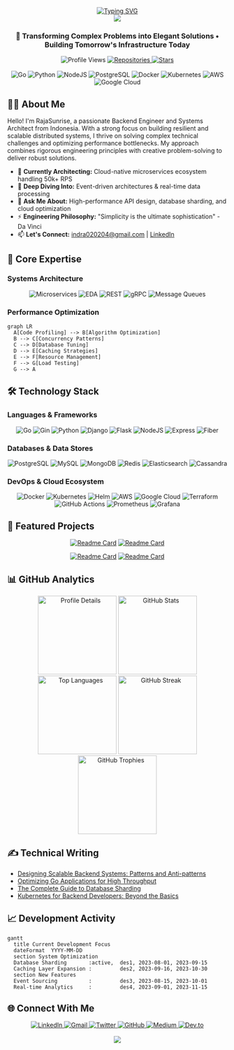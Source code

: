 <div align="center">
  <a href="https://git.io/typing-svg">
    <img src="https://readme-typing-svg.demolab.com?font=Fira+Code&weight=700&size=32&duration=4000&pause=1000&color=6C63FF&center=true&vCenter=true&width=700&lines=Hello+World!+%F0%9F%91%8B;I'm+RajaSunrise%E2%80%94Backend+Architect;Specializing+in+Scalable+Systems;Welcome+to+my+GitHub+Profile!" alt="Typing SVG" />
  </a>
</div>

<div align="center">
  <img src="https://capsule-render.vercel.app/api?type=waving&color=6C63FF&height=200&section=header&text=RajaSunrise&fontSize=80&fontColor=ffffff&animation=fadeIn&fontAlignY=40&desc=Backend%20Systems%20Architect&descSize=24&descAlignY=65&descAlign=65"/>
</div>

<div align="center">
  <h3>🚀 Transforming Complex Problems into Elegant Solutions • Building Tomorrow's Infrastructure Today</h3>
</div>

<div align="center">
  <img src="https://komarev.com/ghpvc/?username=RajaSunrise&style=flat-square&color=6C63FF" alt="Profile Views">
  <a href="https://github.com/RajaSunrise?tab=repositories">
    <img src="https://img.shields.io/badge/Repositories-15+-6C63FF?style=flat-square" alt="Repositories">
  </a>
  <a href="https://github.com/RajaSunrise?tab=stars">
    <img src="https://img.shields.io/badge/Stars-100+-6C63FF?style=flat-square" alt="Stars">
  </a>
</div>

<br>

<div align="center">
  <img src="https://img.shields.io/badge/Go-00ADD8?style=for-the-badge&logo=go&logoColor=white" alt="Go">
  <img src="https://img.shields.io/badge/Python-3776AB?style=for-the-badge&logo=python&logoColor=white" alt="Python">
  <img src="https://img.shields.io/badge/Node.js-339933?style=for-the-badge&logo=nodedotjs&logoColor=white" alt="NodeJS">
  <img src="https://img.shields.io/badge/PostgreSQL-4169E1?style=for-the-badge&logo=postgresql&logoColor=white" alt="PostgreSQL">
  <img src="https://img.shields.io/badge/Docker-2496ED?style=for-the-badge&logo=docker&logoColor=white" alt="Docker">
  <img src="https://img.shields.io/badge/Kubernetes-326CE5?style=for-the-badge&logo=kubernetes&logoColor=white" alt="Kubernetes">
  <img src="https://img.shields.io/badge/AWS-232F3E?style=for-the-badge&logo=amazonaws&logoColor=white" alt="AWS">
  <img src="https://img.shields.io/badge/GCP-4285F4?style=for-the-badge&logo=googlecloud&logoColor=white" alt="Google Cloud">
</div>

## 👨‍💻 About Me
Hello! I'm RajaSunrise, a passionate Backend Engineer and Systems Architect from Indonesia. With a strong focus on building resilient and scalable distributed systems, I thrive on solving complex technical challenges and optimizing performance bottlenecks. My approach combines rigorous engineering principles with creative problem-solving to deliver robust solutions.

- 🔭 **Currently Architecting:** Cloud-native microservices ecosystem handling 50k+ RPS
- 🌱 **Deep Diving Into:** Event-driven architectures & real-time data processing
- 💬 **Ask Me About:** High-performance API design, database sharding, and cloud optimization
- ⚡ **Engineering Philosophy:** "Simplicity is the ultimate sophistication" - Da Vinci
- 📫 **Let's Connect:** [indra020204@gmail.com](mailto:indra020204@gmail.com) | [LinkedIn](https://www.linkedin.com/in/indra-aryadi-961a98243)

## 🚀 Core Expertise

### Systems Architecture
<div align="center">
  <img src="https://img.shields.io/badge/Microservices-6C63FF?style=flat-square" alt="Microservices">
  <img src="https://img.shields.io/badge/Event--Driven_Architecture-6C63FF?style=flat-square" alt="EDA">
  <img src="https://img.shields.io/badge/RESTful_APIs-6C63FF?style=flat-square" alt="REST">
  <img src="https://img.shields.io/badge/gRPC-6C63FF?style=flat-square" alt="gRPC">
  <img src="https://img.shields.io/badge/Message_Queues-6C63FF?style=flat-square" alt="Message Queues">
</div>

### Performance Optimization
```mermaid
graph LR
  A[Code Profiling] --> B[Algorithm Optimization]
  B --> C[Concurrency Patterns]
  C --> D[Database Tuning]
  D --> E[Caching Strategies]
  E --> F[Resource Management]
  F --> G[Load Testing]
  G --> A
```

## 🛠️ Technology Stack

### Languages & Frameworks
<div align="center">
  <img src="https://img.shields.io/badge/Go-00ADD8?style=flat-square&logo=go&logoColor=white" alt="Go">
  <img src="https://img.shields.io/badge/Gin-00ADD8?style=flat-square&logo=go&logoColor=white" alt="Gin">
  <img src="https://img.shields.io/badge/Python-3776AB?style=flat-square&logo=python&logoColor=white" alt="Python">
  <img src="https://img.shields.io/badge/Django-092E20?style=flat-square&logo=django&logoColor=white" alt="Django">
  <img src="https://img.shields.io/badge/Flask-000000?style=flat-square&logo=flask&logoColor=white" alt="Flask">
  <img src="https://img.shields.io/badge/Node.js-339933?style=flat-square&logo=nodedotjs&logoColor=white" alt="NodeJS">
  <img src="https://img.shields.io/badge/Express-000000?style=flat-square&logo=express&logoColor=white" alt="Express">
  <img src="https://img.shields.io/badge/Fiber-00ADD8?style=flat-square&logo=go&logoColor=white" alt="Fiber">
</div>

### Databases & Data Stores
<div align="center">
  <img src="https://img.shields.io/badge/PostgreSQL-4169E1?style=flat-square&logo=postgresql&logoColor=white" alt="PostgreSQL">
  <img src="https://img.shields.io/badge/MySQL-4479A1?style=flat-square&logo=mysql&logoColor=white" alt="MySQL">
  <img src="https://img.shields.io/badge/MongoDB-47A248?style=flat-square&logo=mongodb&logoColor=white" alt="MongoDB">
  <img src="https://img.shields.io/badge/Redis-DC382D?style=flat-square&logo=redis&logoColor=white" alt="Redis">
  <img src="https://img.shields.io/badge/Elasticsearch-005571?style=flat-square&logo=elasticsearch&logoColor=white" alt="Elasticsearch">
  <img src="https://img.shields.io/badge/Cassandra-1287B1?style=flat-square&logo=apachecassandra&logoColor=white" alt="Cassandra">
</div>

### DevOps & Cloud Ecosystem
<div align="center">
  <img src="https://img.shields.io/badge/Docker-2496ED?style=flat-square&logo=docker&logoColor=white" alt="Docker">
  <img src="https://img.shields.io/badge/Kubernetes-326CE5?style=flat-square&logo=kubernetes&logoColor=white" alt="Kubernetes">
  <img src="https://img.shields.io/badge/Helm-0F1689?style=flat-square&logo=helm&logoColor=white" alt="Helm">
  <img src="https://img.shields.io/badge/AWS-232F3E?style=flat-square&logo=amazonaws&logoColor=white" alt="AWS">
  <img src="https://img.shields.io/badge/GCP-4285F4?style=flat-square&logo=googlecloud&logoColor=white" alt="Google Cloud">
  <img src="https://img.shields.io/badge/Terraform-7B42BC?style=flat-square&logo=terraform&logoColor=white" alt="Terraform">
  <img src="https://img.shields.io/badge/GitHub_Actions-2088FF?style=flat-square&logo=githubactions&logoColor=white" alt="GitHub Actions">
  <img src="https://img.shields.io/badge/Prometheus-E6522C?style=flat-square&logo=prometheus&logoColor=white" alt="Prometheus">
  <img src="https://img.shields.io/badge/Grafana-F46800?style=flat-square&logo=grafana&logoColor=white" alt="Grafana">
</div>

## 🌟 Featured Projects

<div align="center">
  
  [![Readme Card](https://github-readme-stats.vercel.app/api/pin/?username=RajaSunrise&repo=distributed-task-queue&theme=radical&show_owner=true)](https://github.com/RajaSunrise/distributed-task-queue)
  [![Readme Card](https://github-readme-stats.vercel.app/api/pin/?username=RajaSunrise&repo=high-performance-api-gateway&theme=radical&show_owner=true)](https://github.com/RajaSunrise/high-performance-api-gateway)
  
  [![Readme Card](https://github-readme-stats.vercel.app/api/pin/?username=RajaSunrise&repo=real-time-analytics-engine&theme=radical&show_owner=true)](https://github.com/RajaSunrise/real-time-analytics-engine)
  [![Readme Card](https://github-readme-stats.vercel.app/api/pin/?username=RajaSunrise&repo=microservices-orchestrator&theme=radical&show_owner=true)](https://github.com/RajaSunrise/microservices-orchestrator)
</div>

## 📊 GitHub Analytics

<div align="center">
  <img height="180em" src="https://github-profile-summary-cards.vercel.app/api/cards/profile-details?username=RajaSunrise&theme=radical" alt="Profile Details">
  
  <img height="180em" src="https://github-readme-stats.vercel.app/api?username=RajaSunrise&show_icons=true&theme=radical&hide_border=true&bg_color=0D1117&title_color=6C63FF&icon_color=FF6584&include_all_commits=true&count_private=true" alt="GitHub Stats">
  <img height="180em" src="https://github-readme-stats.vercel.app/api/top-langs/?username=RajaSunrise&layout=compact&theme=radical&hide_border=true&bg_color=0D1117&title_color=6C63FF&langs_count=8&exclude_repo=dotfiles" alt="Top Languages">
  
  <img height="180em" src="https://github-readme-streak-stats.herokuapp.com/?user=RajaSunrise&theme=radical&hide_border=true&background=0D1117&stroke=6C63FF&ring=FF6584&fire=FF6584&currStreakLabel=6C63FF" alt="GitHub Streak">
  <img height="180em" src="https://github-profile-trophy.vercel.app/?username=RajaSunrise&theme=radical&no-frame=true&column=4&margin-w=15&margin-h=15" alt="GitHub Trophies">
</div>

## ✍️ Technical Writing

- [Designing Scalable Backend Systems: Patterns and Anti-patterns](https://example.com/scalability-patterns)
- [Optimizing Go Applications for High Throughput](https://example.com/go-optimization)
- [The Complete Guide to Database Sharding](https://example.com/database-sharding)
- [Kubernetes for Backend Developers: Beyond the Basics](https://example.com/k8s-backend)

## 📈 Development Activity

```mermaid
gantt
  title Current Development Focus
  dateFormat  YYYY-MM-DD
  section System Optimization
  Database Sharding       :active,  des1, 2023-08-01, 2023-09-15
  Caching Layer Expansion :         des2, 2023-09-16, 2023-10-30
  section New Features
  Event Sourcing          :         des3, 2023-08-15, 2023-10-01
  Real-time Analytics     :         des4, 2023-09-01, 2023-11-15
```

## 🌐 Connect With Me

<div align="center">
  <a href="https://www.linkedin.com/in/indra-aryadi-961a98243">
    <img src="https://img.shields.io/badge/LinkedIn-0A66C2?style=for-the-badge&logo=linkedin&logoColor=white" alt="LinkedIn">
  </a>
  <a href="mailto:indra020204@gmail.com">
    <img src="https://img.shields.io/badge/Gmail-D14836?style=for-the-badge&logo=gmail&logoColor=white" alt="Gmail">
  </a>
  <a href="https://twitter.com/indra_aryadi">
    <img src="https://img.shields.io/badge/Twitter-1DA1F2?style=for-the-badge&logo=twitter&logoColor=white" alt="Twitter">
  </a>
  <a href="https://github.com/RajaSunrise">
    <img src="https://img.shields.io/badge/GitHub-181717?style=for-the-badge&logo=github&logoColor=white" alt="GitHub">
  </a>
  <a href="https://medium.com/@rajasunrise">
    <img src="https://img.shields.io/badge/Medium-000000?style=for-the-badge&logo=medium&logoColor=white" alt="Medium">
  </a>
  <a href="https://dev.to/rajasunrise">
    <img src="https://img.shields.io/badge/dev.to-0A0A0A?style=for-the-badge&logo=devdotto&logoColor=white" alt="Dev.to">
  </a>
</div>

<br>

<div align="center">
  <img src="https://capsule-render.vercel.app/api?type=waving&color=6C63FF&height=120&section=footer&reversal=true"/>
</div>